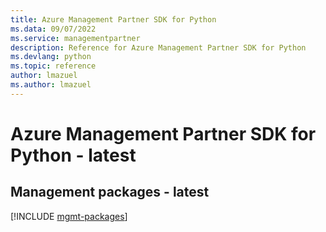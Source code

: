 ```yaml
---
title: Azure Management Partner SDK for Python
ms.data: 09/07/2022
ms.service: managementpartner
description: Reference for Azure Management Partner SDK for Python
ms.devlang: python
ms.topic: reference
author: lmazuel
ms.author: lmazuel
---
```

# Azure Management Partner SDK for Python - latest

## Management packages - latest
[!INCLUDE [mgmt-packages](management-partner-mgmt-index.md)]